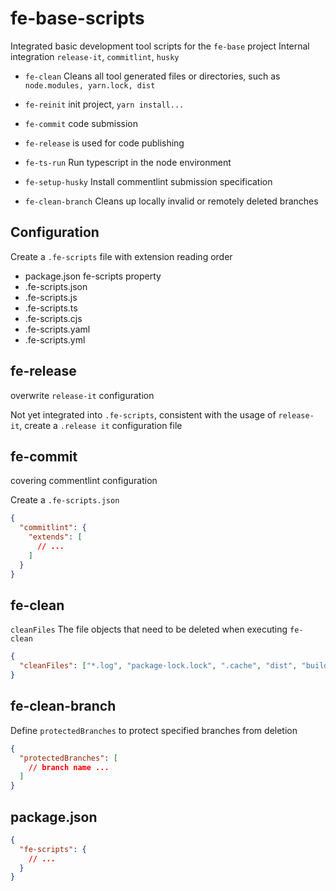 # fe-base-scripts

Integrated basic development tool scripts for the `fe-base` project
Internal integration `release-it`, `commitlint`, `husky`

- `fe-clean` Cleans all tool generated files or directories, such as `node.modules, yarn.lock, dist`

- `fe-reinit` init project, `yarn install...`
- `fe-commit` code submission
- `fe-release` is used for code publishing
- `fe-ts-run` Run typescript in the node environment
- `fe-setup-husky` Install commentlint submission specification
- `fe-clean-branch` Cleans up locally invalid or remotely deleted branches

## Configuration

Create a `.fe-scripts` file with extension reading order

- package.json fe-scripts property
- .fe-scripts.json
- .fe-scripts.js
- .fe-scripts.ts
- .fe-scripts.cjs
- .fe-scripts.yaml
- .fe-scripts.yml

## fe-release

overwrite `release-it` configuration

Not yet integrated into `.fe-scripts`, consistent with the usage of `release-it`, create a `.release it` configuration file

## fe-commit

covering commentlint configuration

Create a `.fe-scripts.json`

```json
{
  "commitlint": {
    "extends": [
      // ...
    ]
  }
}
```

## fe-clean

`cleanFiles` The file objects that need to be deleted when executing `fe-clean`

```json
{
  "cleanFiles": ["*.log", "package-lock.lock", ".cache", "dist", "build"]
}
```

## fe-clean-branch

Define `protectedBranches` to protect specified branches from deletion

```json
{
  "protectedBranches": [
    // branch name ...
  ]
}
```

## package.json

```json
{
  "fe-scripts": {
    // ...
  }
}
```
